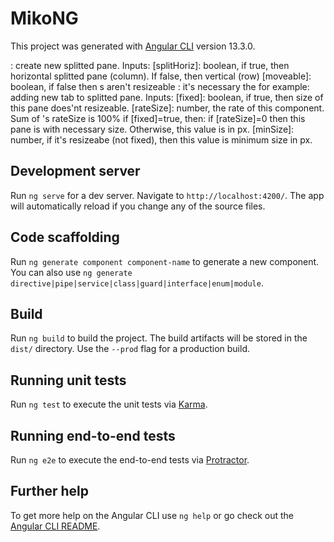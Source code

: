# MikoNG

This project was generated with [Angular CLI](https://github.com/angular/angular-cli) version 13.3.0.

<nm-splittertab>:
    create new splitted pane.
    Inputs:
        [splitHoriz]: boolean, if true, then horizontal splitted pane (column). If false, then vertical (row)
        [moveable]: boolean, if false then <nm-tab>s aren't resizeable
<nm-tab>:
    it's necessary the <ng-template></ng-template>
    for example:
        <nm-tab>
            <ng-template>
                <your-component></your-component>
            </ng-template>
        </nm-tab>
    adding new tab to splitted pane.
    Inputs:
        [fixed]: boolean, if true, then size of this pane does'nt resizeable.
        [rateSize]: number, the rate of this component. Sum of <nm-tab>'s rateSize is 100%
            if [fixed]=true, then:
                if [rateSize]=0 then this pane is with necessary size. Otherwise, this value is in px.
        [minSize]: number, if it's resizeabe (not fixed), then this value is minimum size in px.


## Development server

Run `ng serve` for a dev server. Navigate to `http://localhost:4200/`. The app will automatically reload if you change any of the source files.

## Code scaffolding

Run `ng generate component component-name` to generate a new component. You can also use `ng generate directive|pipe|service|class|guard|interface|enum|module`.

## Build

Run `ng build` to build the project. The build artifacts will be stored in the `dist/` directory. Use the `--prod` flag for a production build.

## Running unit tests

Run `ng test` to execute the unit tests via [Karma](https://karma-runner.github.io).

## Running end-to-end tests

Run `ng e2e` to execute the end-to-end tests via [Protractor](http://www.protractortest.org/).

## Further help

To get more help on the Angular CLI use `ng help` or go check out the [Angular CLI README](https://github.com/angular/angular-cli/blob/master/README.md).
